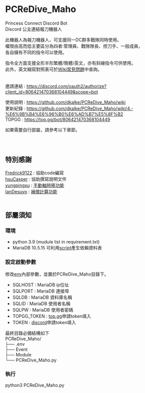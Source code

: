 # PCReDive_Maho
Princess Connect Discord Bot  
Discord 公主連結報刀機器人   
  
此機器人為報刀機器人，可支援同一DC群多戰隊同時使用。  
權限由高而低主要區分為四者:管理員、戰隊隊長、控刀手、一般成員，  
各自擁有不同的指令可以使用。  
  
指令全方面支援全形半形繁體/簡體/英文，亦有斜線指令可供使用。  
此外，英文縮寫對照表可於[Wiki常見問題](https://github.com/dkalke/PCReDive_Maho/wiki/5.-%E5%B8%B8%E8%A6%8B%E5%95%8F%E9%A1%8C)中查詢。

　    
邀請連結 : https://discord.com/oauth2/authorize?client_id=806421470368104449&scope=bot  
  
使用說明 : https://github.com/dkalke/PCReDive_Maho/wiki  
更新紀錄 : https://github.com/dkalke/PCReDive_Maho/wiki/4.-%E6%9B%B4%E6%96%B0%E6%AD%B7%E5%8F%B2  
TOPGG :  https://top.gg/bot/806421470368104449

如果需要自行部屬，請參考以下章節。
　  
　  
   　  

## 特別感謝
[Fredrick9122](https://github.com/Fredrick9122) : 協助code編寫  
[hsuCasper](https://github.com/hsuCasper) : 協助撰寫說明文件  
[yungpingxu](https://github.com/YungPingXu) : [手動軸時移功能](https://github.com/YungPingXu/pcr-bot)  
[IanDesuyo](https://github.com/IanDesuyo) : [補償計算功能](https://github.com/IanDesuyo/AIKyaru/blob/6ffdb105f44aa6dd0822ff9393ba706131393010/cogs/clan/cbre.py)
　      
　    
## 部屬須知
### 環境
- python 3.9 (mudule list in requirement.txt)
- MariaDB 10.5.15
可利用[script](https://github.com/dkalke/PCReDive_Maho/blob/master/PCReDive_Maho/init-files/priceseDB.sql)產生依賴資料表
　    
     

### 設定啟動參數
修改[env](https://github.com/dkalke/PCReDive_Maho/blob/master/PCReDive_Maho/init-files/.env)內部參數，並置於PCReDive_Maho目錄下。
- SQLHOST : MariaDB ip位址
- SQLPORT : MariaDB 連接埠
- SQLDB : MariaDB 資料庫名稱
- SQLID : MariaDB 使用者名稱
- SQLPW : MariaDB 使用者密碼
- TOPGG_TOKEN : [top.gg](https://top.gg/)申請token填入
- TOKEN : [discord](https://discord.com/developers/applications)申請token填入

最終目錄必備結構如下  
PCReDive_Maho/  
├── .env   
├── Event  
├── Module  
└── PCReDive_Maho.py  

### 執行
python3 PCReDive_Maho.py  
